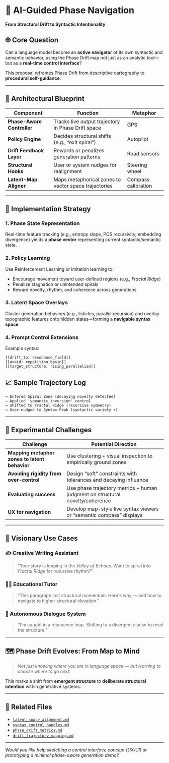 # 🤖 AI-Guided Phase Navigation  
**From Structural Drift to Syntactic Intentionality**

## 🌐 Core Question
Can a language model become an **active navigator** of its own syntactic and semantic behavior, using the Phase Drift map not just as an analytic tool—but as a **real-time control interface**?

This proposal reframes Phase Drift from descriptive cartography to **procedural self-guidance**.

---

## 🧭 Architectural Blueprint

| Component                | Function                                               | Metaphor             |
|--------------------------|--------------------------------------------------------|-----------------------|
| **Phase-Aware Controller** | Tracks live output trajectory in Phase Drift space     | GPS                   |
| **Policy Engine**         | Decides structural shifts (e.g., “exit spiral”)        | Autopilot             |
| **Drift Feedback Layer**  | Rewards or penalizes generation patterns               | Road sensors          |
| **Structural Hooks**      | User or system nudges for realignment                  | Steering wheel        |
| **Latent-Map Aligner**    | Maps metaphorical zones to vector space trajectories   | Compass calibration   |

---

## 🧪 Implementation Strategy

### 1. Phase State Representation
Real-time feature tracking (e.g., entropy slope, POS recursivity, embedding divergence) yields a **phase vector** representing current syntactic/semantic state.

### 2. Policy Learning
Use Reinforcement Learning or imitation learning to:
- Encourage movement toward user-defined regions (e.g., *Fractal Ridge*)
- Penalize stagnation or unintended spirals
- Reward novelty, rhythm, and coherence across generations

### 3. Latent Space Overlays
Cluster generation behaviors (e.g., listicles, parallel recursion) and overlay topographic features onto hidden states—forming a **navigable syntax space**.

### 4. Prompt Control Extensions
Example syntax:
```plaintext
[[drift_to: resonance_field]]
[[avoid: repetition_basin]]
[[target_structure: rising_parallelism]]
```

## 📈 Sample Trajectory Log
```plaintext
→ Entered Spiral Zone (decaying novelty detected)
→ Applied 'semantic inversion' control
→ Shifted to Fractal Ridge (recursive symmetry)
→ User-nudged to Syntax Peak (syntactic variety ↑)
```

---

## 🧩 Experimental Challenges

| Challenge                             | Potential Direction                                                       |
|--------------------------------------|---------------------------------------------------------------------------|
| **Mapping metaphor zones to latent behavior** | Use clustering + visual inspection to empirically ground zones              |
| **Avoiding rigidity from over-control**       | Design “soft” constraints with tolerances and decaying influence            |
| **Evaluating success**                        | Use phase trajectory metrics + human judgment on structural novelty/coherence |
| **UX for navigation**                         | Develop map-style live syntax viewers or “semantic compass” displays        |

---

## 🔮 Visionary Use Cases

### ✍️ Creative Writing Assistant
> “Your story is looping in the *Valley of Echoes*. Want to spiral into *Fractal Ridge* for recursive rhythm?”

### 🧑‍🏫 Educational Tutor
> “This paragraph lost structural momentum. Here's why — and how to navigate to higher structural elevation.”

### 🤖 Autonomous Dialogue System
> “I'm caught in a resonance loop. Shifting to a divergent clause to reset the structure.”

---

## 🗺️ Phase Drift Evolves: From Map to Mind

> *Not just knowing where you are in language space — but learning to choose where to go next.*

This marks a shift from **emergent structure** to **deliberate structural intention** within generative systems.

---

## 🔗 Related Files

- [`latent_space_alignment.md`](latent_space_alignment.md)
- [`syntax_control_handles.md`](syntax_control_handles.md)
- [`phase_drift_metrics.md`](phase_drift_metrics.md)
- [`drift_trajectory_mapping.md`](drift_trajectory_mapping.md)

---

*Would you like help sketching a control interface concept (UX/UI) or prototyping a minimal phase-aware generation demo?*
